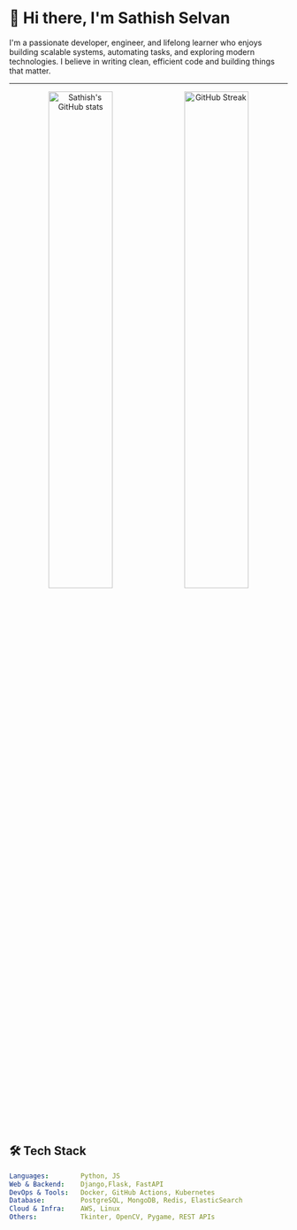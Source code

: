 # 👋 Hi there, I'm Sathish Selvan

I'm a passionate developer, engineer, and lifelong learner who enjoys building scalable systems, automating tasks, and exploring modern technologies. I believe in writing clean, efficient code and building things that matter.

---

<p align="center"> <img src="https://github-readme-stats.vercel.app/api?username=sathish-selvan&show_icons=true&theme=tokyonight" alt="Sathish's GitHub stats" width="48%" /> <img src="https://github-readme-streak-stats.herokuapp.com/?user=sathish-selvan&theme=tokyonight" alt="GitHub Streak" width="48%" /> </p>

## 🛠️ Tech Stack

```yaml
Languages:        Python, JS
Web & Backend:    Django,Flask, FastAPI
DevOps & Tools:   Docker, GitHub Actions, Kubernetes
Database:         PostgreSQL, MongoDB, Redis, ElasticSearch
Cloud & Infra:    AWS, Linux
Others:           Tkinter, OpenCV, Pygame, REST APIs
